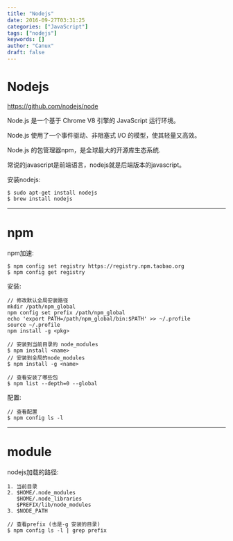 ```yaml
---
title: "Nodejs"
date: 2016-09-27T03:31:25
categories: ["JavaScript"]
tags: ["nodejs"]
keywords: []
author: "Canux"
draft: false
---
```


# Nodejs

<https://github.com/nodejs/node>

Node.js 是一个基于 Chrome V8 引擎的 JavaScript 运行环境。

Node.js 使用了一个事件驱动、非阻塞式 I/O 的模型，使其轻量又高效。

Node.js 的包管理器npm，是全球最大的开源库生态系统.

常说的javascript是前端语言，nodejs就是后端版本的javascript。

安装nodejs:

    $ sudo apt-get install nodejs
    $ brew install nodejs

***

# npm

npm加速:

    $ npm config set registry https://registry.npm.taobao.org
    $ npm config get registry

安装:

    // 修改默认全局安装路径
    mkdir /path/npm_global
    npm config set prefix /path/npm_global
    echo 'export PATH=/path/npm_global/bin:$PATH' >> ~/.profile
    source ~/.profile
    npm install -g <pkg>

    // 安装到当前目录的 node_modules
    $ npm install <name>
    // 安装到全局的node_modules
    $ npm install -g <name>

    // 查看安装了哪些包
    $ npm list --depth=0 --global

配置:

    // 查看配置
    $ npm config ls -l

***

# module

nodejs加载的路径:

    1. 当前目录
    2. $HOME/.node_modules
       $HOME/.node_libraries
       $PREFIX/lib/node_modules
    3. $NODE_PATH

    // 查看prefix (也是-g 安装的目录)
    $ npm config ls -l | grep prefix
